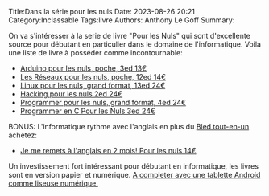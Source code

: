 Title:Dans la série pour les nuls
Date: 2023-08-26 20:21
Category:Inclassable
Tags:livre
Authors: Anthony Le Goff
Summary:

On va s'intéresser à la serie de livre "Pour les Nuls" qui sont d'excellente source pour débutant en particulier dans le domaine de l'informatique. Voila une liste de livre à posséder comme incontournable:

* [Arduino pour les nuls, poche, 3ed 13€](https://www.pourlesnuls.fr/livres/informatique/arduino-pour-les-nuls-poche-3e-ed-9782412077351)
* [Les Réseaux pour les nuls, poche, 12ed 14€](https://www.pourlesnuls.fr/livres/informatique/les-reseaux-pour-les-nuls-poche-12e-ed-9782412077382)
* [Linux pour les nuls, grand format, 13ed 24€](https://www.pourlesnuls.fr/livres/informatique/linux-pour-les-nuls-grand-format-13e-ed-9782412065020)
* [Hacking pour les nuls 2ed 24€](https://www.pourlesnuls.fr/livres/business/entreprise/hacking-pour-les-nuls-2e-edition-9782412082218)
* [Programmer pour les nuls, grand format, 4ed 24€](https://www.pourlesnuls.fr/livres/informatique/programmer-pour-les-nuls-grand-format-4-ed-9782412056059)
* [Programmer en C Pour les Nuls 3ed 24€](https://www.fnac.com/a15611170/Pour-les-Nuls-Programmer-en-C-Pour-les-Nuls-3e-Dan-Gookin#omnsearchpos=1)

BONUS: L'informatique rythme avec l'anglais en plus du [Bled tout-en-un](https://www.fnac.com/a7376689/Brigitte-Lallement-Bled-Anglais-Tout-en-Un#omnsearchpos=2) achetez:

* [Je me remets à l'anglais en 2 mois!  Pour les nuls 14€](https://www.pourlesnuls.fr/livres/langues/je-me-remets-l-anglais-en-2-mois-pour-les-nuls-9782412019320)


Un investissement fort intéressant pour débutant en informatique, les livres sont en version papier et numérique. [A completer avec une tablette Android comme liseuse numérique.](https://legoffant.github.io/pourquoi-acheter-une-tablette.html)